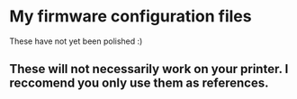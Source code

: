 # My firmware configuration files
These have not yet been polished :)
## These will not necessarily work on your printer. I reccomend you only use them as references.
